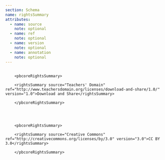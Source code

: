 ```yaml
---
section: Schema
name: rightsSummary
attributes:
  - name: source
    note: optional
  - name: ref
    note: optional
  - name: version
    note: optional
  - name: annotation
    note: optional
---
```

<pre>
  <code>
    &lt;pbcoreRightsSummary&gt;<br>
    &lt;rightsSummary source=&quot;Teachers' Domain&quot; ref=&quot;http://www.teachersdomain.org/licenses/download-and-share/1.0/&quot; version=&quot;1.0&quot;&gt;Download and Share&lt;/rightsSummary&gt;<br>
    &lt;/pbcoreRightsSummary&gt;<br>
  </code>
</pre>

<pre>
  <code>
    &lt;pbcoreRightsSummary&gt;<br>
    &lt;rightsSummary source=&quot;Creative Commons&quot; ref=&quot;http://creativecommons.org/licenses/by/3.0&quot; version=&quot;3.0&quot;&gt;CC BY 3.0&lt;/rightsSummary&gt;<br>
    &lt;/pbcoreRightsSummary&gt;<br>
  </code>
</pre>
